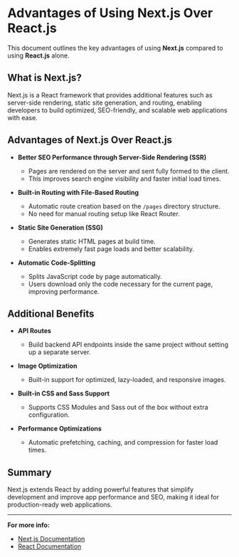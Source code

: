 
# Advantages of Using Next.js Over React.js

This document outlines the key advantages of using **Next.js** compared to using **React.js** alone.

## What is Next.js?

Next.js is a React framework that provides additional features such as server-side rendering, static site generation, and routing, enabling developers to build optimized, SEO-friendly, and scalable web applications with ease.

## Advantages of Next.js Over React.js

- **Better SEO Performance through Server-Side Rendering (SSR)**
  - Pages are rendered on the server and sent fully formed to the client.
  - This improves search engine visibility and faster initial load times.

- **Built-in Routing with File-Based Routing**
  - Automatic route creation based on the `/pages` directory structure.
  - No need for manual routing setup like React Router.

- **Static Site Generation (SSG)**
  - Generates static HTML pages at build time.
  - Enables extremely fast page loads and better scalability.

- **Automatic Code-Splitting**
  - Splits JavaScript code by page automatically.
  - Users download only the code necessary for the current page, improving performance.

## Additional Benefits

- **API Routes**
  - Build backend API endpoints inside the same project without setting up a separate server.

- **Image Optimization**
  - Built-in support for optimized, lazy-loaded, and responsive images.

- **Built-in CSS and Sass Support**
  - Supports CSS Modules and Sass out of the box without extra configuration.

- **Performance Optimizations**
  - Automatic prefetching, caching, and compression for faster load times.

## Summary

Next.js extends React by adding powerful features that simplify development and improve app performance and SEO, making it ideal for production-ready web applications.

---

**For more info:**

- [Next.js Documentation](https://nextjs.org/docs)
- [React Documentation](https://reactjs.org/docs/getting-started.html)
